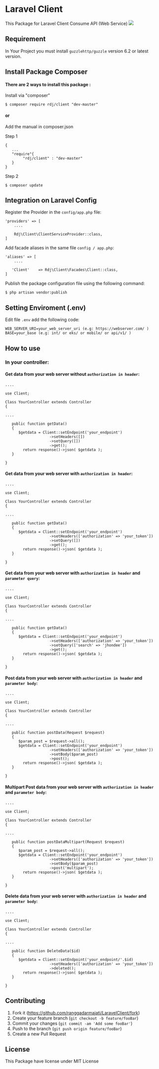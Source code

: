 # Laravel Client

This Package for Laravel Client Consume API (Web Service)
![](json-rest_schema.png)

## Requirement
In Your Project you must install ``guzzlehttp/guzzle`` version 6.2 or latest version.

## Install Package Composer

#### There are 2 ways to install this package :

Install via "composer"
```code
$ composer require rdj/client "dev-master"
```
#### or
Add the manual in composer.json

   Step 1
   ```code
   {
      ...
      "require"{ 
           "rdj/client" : "dev-master"
      }
   }
   ```
   Step 2
   ```code
   $ composer update
   ```

## Integration on Laravel Config

Register the Provider in the `config/app.php` file:
```code
'providers' => [
	....

	Rdj\Client\ClientServiceProvider::class,
]
```
Add facade aliases in the same file `config / app.php`:
```code
'aliases' => [
    ....

   'Client'    => Rdj\Client\Facades\Client::class,
]
```
Publish the package configuration file using the following command:
```code
$ php artisan vendor:publish
```

## Setting Enviroment (.env)
Edit file `.env` add the following code:
```code
WEB_SERVER_URI=your_web_server_uri (e.g: https://webserver.com/ )
BASE=your_base (e.g: int/ or eks/ or mobile/ or api/v1/ )
```

## How to use
### In your controller:
  
#### Get data from your web server without `authorization in header`:
```code
....

use Client;

Class YourController extends Controller
{

....

   public function getData()
   {
      $getdata = Client::setEndpoint('your_endpoint')
                    ->setHeaders([])
                    ->setQuery([])
                    ->get();
        return response()->json( $getdata );
   }

}
```
#### Get data from your web server with `authorization in header`:
```code
....

use Client;

Class YourController extends Controller
{

....

   public function getData()
   {
      $getdata = Client::setEndpoint('your_endpoint')
                    ->setHeaders(['authorization' => 'your_token'])
                    ->setQuery([])
                    ->get();
        return response()->json( $getdata );
   }

}
```
#### Get data from your web server with `authorization in header` and `parameter query`:
```code
....

use Client;

Class YourController extends Controller
{

....

   public function getData()
   {
      $getdata = Client::setEndpoint('your_endpoint')
                    ->setHeaders(['authorization' => 'your_token'])
                    ->setQuery(['search' => 'jhondee'])
                    ->get();
        return response()->json( $getdata );
   }

}
```
#### Post data from your web server with `authorization in header` and `parameter body`:
```code
....

use Client;

Class YourController extends Controller
{

....

   public function postData(Request $request)
   {
      $param_post = $request->all();
      $getdata = Client::setEndpoint('your_endpoint')
                    ->setHeaders(['authorization' => 'your_token'])
                    ->setBody($param_post)
                    ->post();
        return response()->json( $getdata );
   }

}
```

#### Multipart Post data from your web server with `authorization in header` and `parameter body`:
```code
....

use Client;

Class YourController extends Controller
{

....

   public function postDataMultipart(Request $request)
   {
      $param_post = $request->all();
      $getdata = Client::setEndpoint('your_endpoint')
                    ->setHeaders(['authorization' => 'your_token'])
                    ->setBody($param_post)
                    ->post('multipart');
        return response()->json( $getdata );
   }

}
```

#### Delete data from your web server with `authorization in header` and `parameter body`:
```code
....

use Client;

Class YourController extends Controller
{

....

   public function DeleteData($id)
   {
      $getdata = Client::setEndpoint('your_endpoint/'.$id)
                    ->setHeaders(['authorization' => 'your_token'])
                    ->deleted();
        return response()->json( $getdata );
   }

}
```

## Contributing

1. Fork it (<https://github.com/ranggadarmajati/LaravelClient/fork>)
2. Create your feature branch (`git checkout -b feature/fooBar`)
3. Commit your changes (`git commit -am 'Add some fooBar'`)
4. Push to the branch (`git push origin feature/fooBar`)
5. Create a new Pull Request

## License
This Package have license under MIT License
